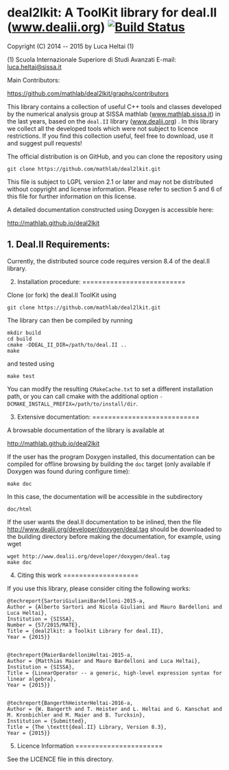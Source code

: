 # deal2lkit: A ToolKit library for deal.II (www.dealii.org) [![Build Status](https://travis-ci.org/mathLab/deal2lkit.svg)](https://travis-ci.org/mathLab/deal2lkit)

Copyright (C) 2014 -- 2015 by Luca Heltai (1) 

(1) Scuola Internazionale Superiore di Studi Avanzati
    E-mail: luca.heltai@sissa.it

Main Contributors:

https://github.com/mathlab/deal2lkit/graphs/contributors

This library contains a collection of useful C++ tools and classes
developed by the numerical analysis group at SISSA mathlab
(www.mathlab.sissa.it) in the last years, based on the `deal.II`
library (www.dealii.org) .  In this library we collect all the
developed tools which were not subject to licence restrictions. If you
find this collection useful, feel free to download, use it and suggest
pull requests!

The official distribution is on GitHub, and you can clone the
repository using

	git clone https://github.com/mathlab/deal2lkit.git

This file is subject to LGPL version 2.1 or later and may not be
distributed without copyright and license information. Please refer to
section 5 and 6 of this file for further information on this license.

A detailed documentation constructed using Doxygen is accessible here:

http://mathlab.github.io/deal2lkit

## 1. Deal.II Requirements: ##

Currently, the distributed source code requires version 8.4 of the 
deal.II library.

2. Installation procedure:
==========================

Clone (or fork) the deal.II ToolKit using 

	git clone https://github.com/mathlab/deal2lkit.git

The library can then be compiled by running

	mkdir build
	cd build
	cmake -DDEAL_II_DIR=/path/to/deal.II ..
	make

and tested using 
    
	make test

You can modify the resulting `CMakeCache.txt` to set a different
installation path, or you can call cmake with the additional option
`-DCMAKE_INSTALL_PREFIX=/path/to/install/dir`.
	
3. Extensive documentation:
===========================

A browsable documentation of the library is available at

http://mathlab.github.io/deal2lkit

If the user has the program Doxygen installed, this documentation can
be compiled for offline browsing by building the `doc` target (only
available if Doxygen was found during configure time):

	make doc

In this case, the documentation will be accessible in the subdirectory

	doc/html

If the user wants the deal.II documentation to be inlined, then the
file http://www.dealii.org/developer/doxygen/deal.tag should be
downloaded to the building directory before making the documentation,
for example, using wget

	wget http://www.dealii.org/developer/doxygen/deal.tag
	make doc

4. Citing this work
===================

If you use this library, please consider citing the following works:

	@techreport{SartoriGiulianiBardelloni-2015-a,
	Author = {Alberto Sartori and Nicola Giuliani and Mauro Bardelloni and Luca Heltai},
	Institution = {SISSA},
	Number = {57/2015/MATE},
	Title = {deal2lkit: a Toolkit Library for deal.II},
	Year = {2015}}


	@techreport{MaierBardelloniHeltai-2015-a,
	Author = {Matthias Maier and Mauro Bardelloni and Luca Heltai},
	Institution = {SISSA},
	Title = {LinearOperator -- a generic, high-level expression syntax for linear algebra},
	Year = {2015}}


	@techreport{BangerthHeisterHeltai-2016-a,
	Author = {W. Bangerth and T. Heister and L. Heltai and G. Kanschat and M. Kronbichler and M. Maier and B. Turcksin},
	Institution = {Submitted},
	Title = {The \texttt{deal.II} Library, Version 8.3},
	Year = {2015}}

5. Licence Information
======================

See the LICENCE file in this directory.
